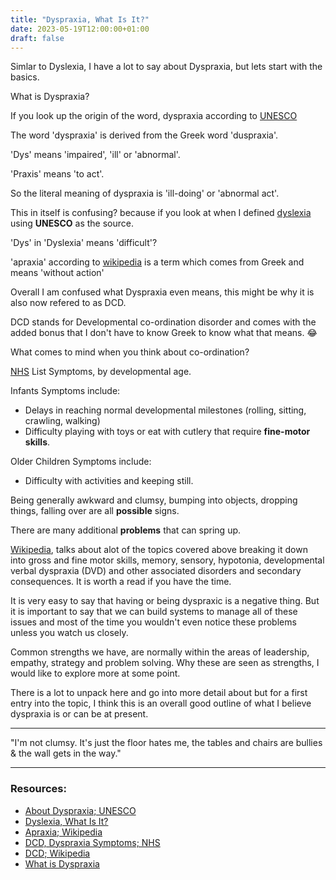 ```yaml
---
title: "Dyspraxia, What Is It?"
date: 2023-05-19T12:00:00+01:00
draft: false
---
```


<!-- Blog Post #9 -->

Simlar to Dyslexia, I have a lot to say about Dyspraxia, but lets start with the basics.

What is Dyspraxia?

If you look up the origin of the word, dyspraxia according to [UNESCO](https://mgiep.unesco.org/article/about-dyspraxia)

The word 'dyspraxia' is derived from the Greek word 'duspraxia'. 

'Dys' means 'impaired', 'ill' or 'abnormal'. 

'Praxis' means 'to act'. 

So the literal meaning of dyspraxia is 'ill-doing' or 'abnormal act'.

This in itself is confusing? because if you look at when I defined [dyslexia](https://blog.jasonatkinson.co.uk/posts/dyslexia-what-is-it/) using **UNESCO** as the source. 

'Dys' in 'Dyslexia' means 'difficult'?

'apraxia' according to [wikipedia](https://en.wikipedia.org/wiki/Apraxia) is a term which comes from Greek and means 'without action'

Overall I am confused what Dyspraxia even means, this might be why it is also now refered to as DCD.

DCD stands for Developmental co-ordination disorder and comes with the added bonus that I don't have to know Greek to know what that means. 😂

What comes to mind when you think about co-ordination?

[NHS](https://www.nhs.uk/conditions/developmental-coordination-disorder-dyspraxia/symptoms/) List Symptoms, by developmental age.

Infants Symptoms include:
- Delays in reaching normal developmental milestones (rolling, sitting, crawling, walking)
- Difficulty playing with toys or eat with cutlery that require **fine-motor skills**.

Older Children Symptoms include:
- Difficulty with activities and keeping still.

Being generally awkward and clumsy, bumping into objects, dropping things, falling over are all **possible** signs.

There are many additional **problems** that can spring up.

[Wikipedia](https://en.wikipedia.org/wiki/Developmental_coordination_disorder), talks about alot of the topics covered above breaking it down into gross and fine motor skills, memory, sensory, hypotonia, developmental verbal dyspraxia (DVD) and other associated disorders and secondary consequences. It is worth a read if you have the time.

It is very easy to say that having or being dyspraxic is a negative thing. But it is important to say that we can build systems to manage all of these issues and most of the time you wouldn't even notice these problems unless you watch us closely.

Common strengths we have, are normally within the areas of leadership, empathy, strategy and problem solving. Why these are seen as strengths, I would like to explore more at some point.

There is a lot to unpack here and go into more detail about but for a first entry into the topic, I think this is an overall good outline of what I believe dyspraxia is or can be at present.

---

"I'm not clumsy. It's just the floor hates me, the tables and chairs are bullies & the wall gets in the way."

---

### Resources:

- [About Dyspraxia; UNESCO](https://mgiep.unesco.org/article/about-dyspraxia)
- [Dyslexia, What Is It?](https://blog.jasonatkinson.co.uk/posts/dyslexia-what-is-it/)
- [Apraxia; Wikipedia](https://en.wikipedia.org/wiki/Apraxia)
- [DCD, Dyspraxia Symptoms; NHS](https://www.nhs.uk/conditions/developmental-coordination-disorder-dyspraxia/symptoms/)
- [DCD; Wikipedia](https://en.wikipedia.org/wiki/Developmental_coordination_disorder)
- [What is Dyspraxia](https://exceptionalindividuals.com/neurodiversity/what-is-dyspraxia/)

<!-- 
- [DCD, Dyspraxia; NHS](https://www.nhs.uk/conditions/developmental-coordination-disorder-dyspraxia/)
- [DCD, Dyspraxia Symptoms; NHS](https://www.nhs.uk/conditions/developmental-coordination-disorder-dyspraxia/symptoms/)
- [DCD, Dyspraxia in Adults; NHS](https://www.nhs.uk/conditions/developmental-coordination-disorder-dyspraxia-in-adults/)
- [DCD, Dyspraxia Treatment; NHS](https://www.nhs.uk/conditions/developmental-coordination-disorder-dyspraxia/treatment/)
- [DCD, Dyspraxia Diagnosis; NHS](https://www.nhs.uk/conditions/developmental-coordination-disorder-dyspraxia/diagnosis/)

- [DCD; Wikipedia](https://en.wikipedia.org/wiki/Developmental_coordination_disorder)

- [What is Dyspraxia; Dyspraxia Foundation](https://dyspraxiafoundation.org.uk/what_is_dyspraxia/dyspraxia-at-a-glance/)

- [Dyspraxia (DCD); British Dyslexia Association](https://www.bdadyslexia.org.uk/dyslexia/neurodiversity-and-co-occurring-differences/dyspraxia) 

-->

